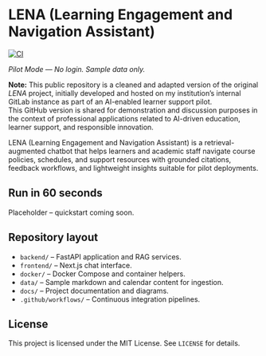 # LENA (Learning Engagement and Navigation Assistant)

[![CI](https://github.com/OWNER/lena/actions/workflows/ci.yml/badge.svg)](https://github.com/OWNER/lena/actions/workflows/ci.yml)

_Pilot Mode — No login. Sample data only._

**Note:** This public repository is a cleaned and adapted version of the original *LENA* project, initially developed and hosted on my institution’s internal GitLab instance as part of an AI-enabled learner support pilot.  
This GitHub version is shared for demonstration and discussion purposes in the context of professional applications related to AI-driven education, learner support, and responsible innovation.

LENA (Learning Engagement and Navigation Assistant) is a retrieval-augmented chatbot that helps learners and academic staff navigate course policies, schedules, and support resources with grounded citations, feedback workflows, and lightweight insights suitable for pilot deployments.

## Run in 60 seconds

Placeholder – quickstart coming soon.

## Repository layout

- `backend/` – FastAPI application and RAG services.
- `frontend/` – Next.js chat interface.
- `docker/` – Docker Compose and container helpers.
- `data/` – Sample markdown and calendar content for ingestion.
- `docs/` – Project documentation and diagrams.
- `.github/workflows/` – Continuous integration pipelines.

## License

This project is licensed under the MIT License. See `LICENSE` for details.
